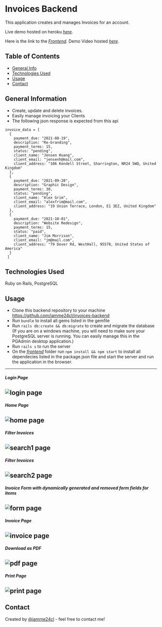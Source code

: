 # Invoices Backend
This application creates and manages Invoices for an account.

Live demo hosted on heroku [_here_](https://my-invoices.netlify.app/).

Here is the link to the [_Frontend_](https://github.com/iamme24cl/invoices-frontend). Demo Video hosted [_here_](https://www.loom.com/share/4c4f5df831e14e61827c769807e2b9e4?sharedAppSource=personal_library).

## Table of Contents
* [General Info](#general-information)
* [Technologies Used](#technologies-used)
* [Usage](#usage)
* [Contact](#contact)


## General Information
- Create, update and delete invoices.
- Easily manage invoicing your Clients
- The following json response is expected from this api
```
invoice_data = [
  {
    payment_due: "2021-08-19",
    description: "Re-branding",
    payment_terms: 15,
    status: "pending",
    client_name: "Jensen Huang",
    client_email: "jensenh@mail.com",
    client_address: "106 Kendell Street, Sharrington, NR24 5WQ, United Kingdom"
  },
  {
    payment_due: "2021-09-20",
    description: "Graphic Design",
    payment_terms: 30,
    status: "pending",
    client_name: "Alex Grim",
    client_email: "alexfrim@mail.com",
    client_address: "19 Union Terrace, London, E1 3EZ, United Kingdom"
  },
  { 
    payment_due: "2021-10-01",
    description: "Website Redesign",
    payment_terms: 15,
    status: "paid",
    client_name: "Jim Morrison",
    client_email: "jm@mail.com",
    client_address: "79 Dover Rd, WestHall, 95578, United States of America"
  }
 ]
```

## Technologies Used
Ruby on Rails, PostgreSQL

## Usage
* Clone this backend repository to your machine  https://github.com/iamme24cl/invoices-backend
* Run `bundle` to install all gems listed in the gemfile
* Run `rails db:create && db:migrate` to create and migrate the database (If you are on a windows machine, you will need to make sure your PostgreSQL server is running. You can easily manage this in the PGAdmin desktop application.)
* Run `rails s` to run the server
* On the  [_frontend_](https://github.com/iamme24cl/invoices-frontend) folder run `npm install && npm start` to install all dependecies listed in the package.json file and start the server and run the application in the browser.

---
##### Login Page
![login page](demo-images/login-page.png)
--
##### Home Page
![home page](demo-images/home-page.png)
--
##### Filter Invoices
![search1 page](demo-images/search-1.png)
--
##### Filter Invoices
![search2 page](demo-images/search-2.png)
--
##### Invoice Form with dynamically generated and removed form fields for items
![form page](demo-images/invoice-form.png)
--
##### Invoice Page
![invoice page](demo-images/invoice.png)
--
##### Download as PDF
![pdf page](demo-images/pdf-page.png)
--
##### Print Page
![print page](demo-images/print-page.png)
--



## Contact
Created by [@iamme24cl](https://github.com/iamme24cl) - feel free to contact me!


